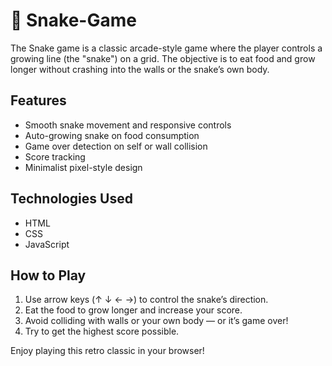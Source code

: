 # 🐍 Snake-Game

The Snake game is a classic arcade-style game where the player controls a growing line (the "snake") on a grid. The objective is to eat food and grow longer without crashing into the walls or the snake’s own body.

##  Features

- Smooth snake movement and responsive controls  
- Auto-growing snake on food consumption  
- Game over detection on self or wall collision  
- Score tracking  
- Minimalist pixel-style design  

##  Technologies Used

- HTML  
- CSS  
- JavaScript  

##  How to Play

1. Use arrow keys (↑ ↓ ← →) to control the snake’s direction.
2. Eat the food to grow longer and increase your score.
3. Avoid colliding with walls or your own body — or it’s game over!
4. Try to get the highest score possible.

Enjoy playing this retro classic in your browser!
